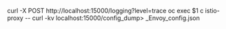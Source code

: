 curl -X POST http://localhost:15000/logging?level=trace
oc exec $1 c istio-proxy -- curl -kv localhost:15000/config_dump> _Envoy_config.json
